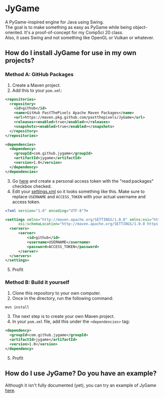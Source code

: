 # JyGame
A PyGame-inspired engine for Java using Swing.  
The goal is to make something as easy as PyGame while being object-oriented. It's a proof-of-concept for my CompSci 20 class.  
Also, it uses Swing and not something like OpenGL or Vulkan or whatever.

## How do I install JyGame for use in my own projects?
### Method A: GitHub Packages
1. Create a Maven project.
2. Add this to your `pom.xml`:
```xml
<repositories>
  <repository>
    <id>github</id>
    <name>GitHub PastThePixels Apache Maven Packages</name>
    <url>https://maven.pkg.github.com/pastthepixels/JyGame</url>
    <releases><enabled>true</enabled></releases>
    <snapshots><enabled>true</enabled></snapshots>
  </repository>
</repositories>

<dependencies>
  <dependency>
    <groupId>com.github.jygame</groupId>
    <artifactId>jygame</artifactId>
    <version>1.0</version>
  </dependency>
</dependencies>
```
3. Go [here](https://github.com/settings/tokens) and create a personal access token with the "read:packages" checkbox checked.
4. Edit your [settings.xml](https://maven.apache.org/settings.html) so it looks something like this. Make sure to replace `USERNAME` and `ACCESS_TOKEN` with your actual username and access token.
```xml
<?xml version="1.0" encoding="UTF-8"?>

<settings xmlns="http://maven.apache.org/SETTINGS/1.0.0" xmlns:xsi="http://www.w3.org/2001/XMLSchema-instance"
      xsi:schemaLocation="http://maven.apache.org/SETTINGS/1.0.0 https://maven.apache.org/xsd/settings-1.0.0.xsd">
  <servers>
      <server>
          <id>github</id>
          <username>USERNAME</username>
          <password>ACCESS_TOKEN</password>
      </server>
  </servers>
</settings>
```
5. Profit

### Method B: Build it yourself
1. Clone this repository to your own computer.
2. Once in the directory, run the following command:
```bash
mvn install
```
3. The next step is to create your own Maven project.
4. In your `pom.xml` file, add this under the `<dependencies>` tag:
```xml
<dependency>
  <groupId>com.github.jygame</groupId>
  <artifactId>jygame</artifactId>
  <version>1.0</version>
</dependency>
```
5. Profit

## How do I use JyGame? Do you have an example?
Although it isn't fully documented (yet), you can try an example of JyGame [here](https://github.com/pastthepixels/JyGame-Example).
